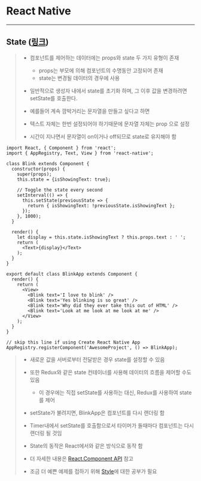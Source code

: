 React Native
============

---

State ([링크](https://facebook.github.io/react-native/docs/state.html)\)
------------------------------------------------------------------------

> -	컴포넌트를 제어하는 데이터에는 props와 state 두 가지 유형이 존재
>
> 	-	props는 부모에 의해 컴포넌트의 수명동안 고정되어 존재
> 	-	state는 변경될 데이터의 경우에 사용
>
> -	일반적으로 생성자 내에서 state를 초기화 하며, 그 이후 값을 변경하려면 setState를 호출한다.
>
> -	예를들어 계속 깜박거리는 문자열을 만들고 싶다고 하면
>
> -	텍스트 자체는 한번 설정되어야 하기때문에 문자열 자체는 prop 으로 설정
>
> -	시간이 지나면서 문자열이 on이거나 off되므로 state로 유지해야 함
>

```
import React, { Component } from 'react';
import { AppRegistry, Text, View } from 'react-native';

class Blink extends Component {
  constructor(props) {
    super(props);
    this.state = {isShowingText: true};

    // Toggle the state every second
    setInterval(() => {
      this.setState(previousState => {
        return { isShowingText: !previousState.isShowingText };
      });
    }, 1000);
  }

  render() {
    let display = this.state.isShowingText ? this.props.text : ' ';
    return (
      <Text>{display}</Text>
    );
  }
}

export default class BlinkApp extends Component {
  render() {
    return (
      <View>
        <Blink text='I love to blink' />
        <Blink text='Yes blinking is so great' />
        <Blink text='Why did they ever take this out of HTML' />
        <Blink text='Look at me look at me look at me' />
      </View>
    );
  }
}

// skip this line if using Create React Native App
AppRegistry.registerComponent('AwesomeProject', () => BlinkApp);
```

> -	새로운 값을 서버로부터 전달받은 경우 state를 설정할 수 있음
> -	또한 Redux와 같은 state 컨테이너를 사용해 데이터의 흐름을 제어할 수도 있음
>
> 	-	이 경우에는 직접 setState를 사용하는 대신, Redux를 사용하여 state를 제어
>
> -	setState가 불려지면, BlinkApp은 컴포넌트를 다시 랜더링 함
>
> -	Timer내에서 setState를 호출함으로서 타이머가 돌때마다 컴포넌트는 다시 랜더링 될 것임
>
> -	State의 동작은 React에서와 같은 방식으로 동작 함
>
> -	더 자세한 내용은 [React.Component API](https://reactjs.org/docs/react-component.html#setstate) 참고
>
> -	조금 더 예쁜 예제를 접하기 위해 [Style](https://facebook.github.io/react-native/docs/style.html)에 대한 공부가 필요
>
